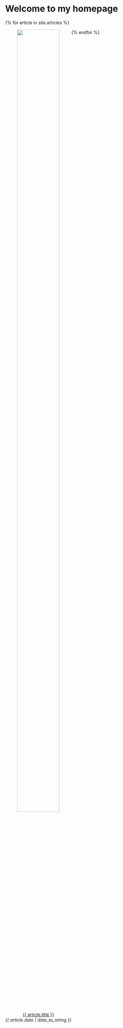 # Welcome to my homepage

{% for article in site.articles %}
<div style="float:left; text-align: center; max-width:60mm">
  <img src="{{ article.url }}.png" width="80%" style="text-align: center">
  <p>
    <a href="{{ article.url }}">{{ article.title }}</a><br>
    <i>{{ article.date | date_to_string }}</i>
  </p>
</div>
{% endfor %}
